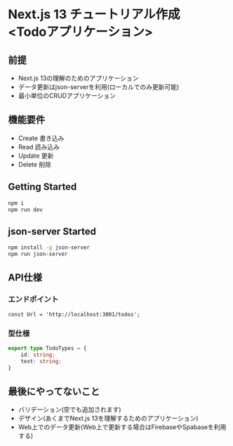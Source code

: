 # Next.js 13 チュートリアル作成　<Todoアプリケーション>

## 前提
- Next.js 13の理解のためのアプリケーション
- データ更新はjson-serverを利用(ローカルでのみ更新可能)
- 最小単位のCRUDアプリケーション

## 機能要件
- Create 書き込み
- Read 読み込み
- Update 更新
- Delete 削除

## Getting Started
```bash
npm i
npm run dev
```

## json-server Started
```bash
npm install -g json-server
npm run json-server
```

## API仕様
### エンドポイント
`const Url = 'http://localhost:3001/todos';`

### 型仕様
```ts
export type TodoTypes = {
    id: string;
    text: string;
}
```

## 最後にやってないこと
- バリデーション(空でも追加されます)
- デザイン(あくまでNext.js 13を理解するためのアプリケーション)
- Web上でのデータ更新(Web上で更新する場合はFirebaseやSpabaseを利用する)